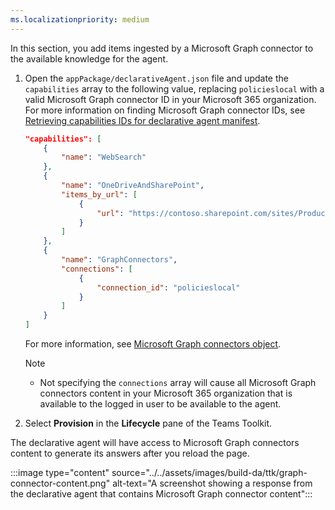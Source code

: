 ```yaml
---
ms.localizationpriority: medium
---
```


<!-- markdownlint-disable MD041 -->

In this section, you add items ingested by a Microsoft Graph connector to the available knowledge for the agent.

1. Open the `appPackage/declarativeAgent.json` file and update the `capabilities` array to the following value, replacing `policieslocal` with a valid Microsoft Graph connector ID in your Microsoft 365 organization. For more information on finding Microsoft Graph connector IDs, see [Retrieving capabilities IDs for declarative agent manifest](../../declarative-agent-capabilities-ids.md#microsoft-graph-connectors).

    ```json
    "capabilities": [
        {
            "name": "WebSearch"
        },
        {
            "name": "OneDriveAndSharePoint",
            "items_by_url": [
                {
                    "url": "https://contoso.sharepoint.com/sites/ProductSupport"
                }
            ]
        },
        {
            "name": "GraphConnectors",
            "connections": [
                {
                    "connection_id": "policieslocal"
                }
            ]
        }
    ]
    ```

    For more information, see [Microsoft Graph connectors object](../../declarative-agent-manifest-1.2.md#microsoft-graph-connectors-object).

    > [!NOTE]
    >
    > - Not specifying the `connections` array will cause all Microsoft Graph connectors content in your Microsoft 365 organization that is available to the logged in user to be available to the agent.

1. Select **Provision** in the **Lifecycle** pane of the Teams Toolkit.

The declarative agent will have access to Microsoft Graph connectors content to generate its answers after you reload the page.

:::image type="content" source="../../assets/images/build-da/ttk/graph-connector-content.png" alt-text="A screenshot showing a response from the declarative agent that contains Microsoft Graph connector content":::
